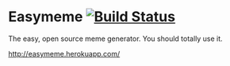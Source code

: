 Easymeme [![Build Status](https://travis-ci.org/zachlatta/easymeme.png?branch=master)](https://travis-ci.org/zachlatta/easymeme)
========

The easy, open source meme generator. You should totally use it.

http://easymeme.herokuapp.com/
